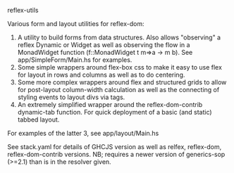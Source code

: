 reflex-utils 

Various form and layout utilities for reflex-dom:

1. A utility to build forms from data structures. Also allows "observing" a reflex Dynamic or Widget as well as observing the flow in a MonadWidget function (f::MonadWidget t m=>a -> m b). See app/SimpleForm/Main.hs for examples.  
2. Some simple wrappers around flex-box css to make it easy to use flex for layout in rows and columns as well as to do centering.
3. Some more complex wrappers around flex and structured grids to allow for post-layout column-width calculation as well as the connecting of styling events to layout divs via tags.
4. An extremely simplified wrapper around the reflex-dom-contrib dynamic-tab function.  For quick deployment of a basic (and static) tabbed layout.

For examples of the latter 3, see app/layout/Main.hs


See stack.yaml for details of GHCJS version as well as relfex, reflex-dom, reflex-dom-contrib versions.
NB; requires a newer version of generics-sop (>=2.1) than is in the resolver given.  

